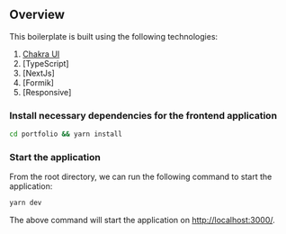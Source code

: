 ## Overview

This boilerplate is built using the following technologies:

1. [Chakra UI](https://chakra-ui.com/)
2. [TypeScript]
3. [NextJs]
4. [Formik]
5. [Responsive]

### **Install necessary dependencies for the frontend application**

```sh
cd portfolio && yarn install
```

### **Start the application**

From the root directory, we can run the following command to start the application:

```sh
yarn dev
```

The above command will start the application on [http://localhost:3000/](http://localhost:3000).
